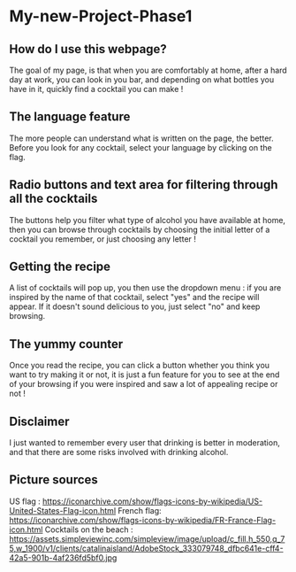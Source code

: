 # My-new-Project-Phase1

## How do I use this webpage?

The goal of my page, is that when you are comfortably at home, after a hard day at work, you can look in you bar, and depending on what bottles you have in it, quickly find a cocktail you can make !

## The language feature

The more people can understand what is written on the page, the better. Before you look for any cocktail, select your language by clicking on the flag.

## Radio buttons and text area for filtering through all the cocktails

The buttons help you filter what type of alcohol you have available at home, then you can browse through cocktails by choosing the initial letter of a cocktail you remember, or just choosing any letter !

## Getting the recipe

A list of cocktails will pop up, you then use the dropdown menu : if you are inspired by the name of that cocktail, select "yes" and the recipe will appear. If it doesn't sound delicious to you, just select "no" and keep browsing.

## The yummy counter

Once you read the recipe, you can click a button whether you think you want to try making it or not, it is just a fun feature for you to see at the end of your browsing if you were inspired and saw a lot of appealing recipe or not !

## Disclaimer

I just wanted to remember every user that drinking is better in moderation, and that there are some risks involved with drinking alcohol.

## Picture sources 
US flag : https://iconarchive.com/show/flags-icons-by-wikipedia/US-United-States-Flag-icon.html
French flag: https://iconarchive.com/show/flags-icons-by-wikipedia/FR-France-Flag-icon.html
Cocktails on the beach : https://assets.simpleviewinc.com/simpleview/image/upload/c_fill,h_550,q_75,w_1900/v1/clients/catalinaisland/AdobeStock_333079748_dfbc641e-cff4-42a5-901b-4af236fd5bf0.jpg

